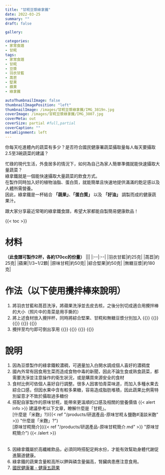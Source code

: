 ```yaml
---
title: "甘糀豆漿綠拿鐵"
date: 2022-03-25
summary: ""
draft: false

gallery: 

categories:
- 家常食譜
- 甘糀
tags:
- 家常食譜
- 甘糀
- 豆漿
- 羽衣甘藍
- 萵苣
- 堅果
- 蘋果
- 綠拿鐵

autoThumbnailImage: false
thumbnailImagePosition: "left"
thumbnailImage: /images/甘糀豆漿綠拿鐵/IMG_3819n.jpg
coverImage: /images/甘糀豆漿綠拿鐵/IMG_3807.jpg
coverMeta: out
coverSize: partial #full,partial
coverCaption: ""
metaAlignment: left
---
```

你每天吃進體內的蔬菜有多少？是否符合國民健康署蔬菜攝取量每人每天要攝取2.5至3碗蔬菜的建議？
<!--more-->
忙碌的現代生活，外食居多的情況下，如何為自己為家人簡單準備就能快速攝取大量蔬菜？\
綠拿鐵就是一個能快速攝取大量蔬菜的飲食方式。\
在製作同時加入好的植物油脂、蛋白質，就能簡單且快速地提供滿滿的飽足感以及人體所需營養。\
因此，綠拿鐵是一杯結合 **「蔬果」**、**「蛋白質」** 以及 **「好油」** 調製而成的健康蔬果汁。

跟大家分享最近常喝的綠拿鐵食譜，希望大家都能自製簡易健康飲品！

{{< toc >}}

# 材料
**（此食譜可製作2杯，各約170cc的份量）**
|||
|:--|:--|
|羽衣甘藍|約25克|
|萵苣|約25克|
|蘋果|1/3~1/2顆|
|原味甘糀|約50克|
|綜合堅果|約50克|
|無糖豆漿|約180克|

# 作法（以下使用攪拌棒來說明）
1. 將羽衣甘藍和萵苣洗淨，將蘋果洗淨並去皮去核，之後分別切成適合用攪拌棒的大小（照片中的青菜是用手撕的）
2. 將上述食材放入攪拌杯，同時將綜合堅果、甘糀和無糖豆漿分別加入
{{<image classes="clear">}}
{{<image classes="nocaption fancybox fig-33" thumbnail-width="94.5%" thumbnail-height="94.5%" src="/images/甘糀豆漿綠拿鐵/IMG_3775.jpg" title="" >}}
{{<image classes="nocaption fancybox fig-33" thumbnail-width="94.5%" thumbnail-height="94.5%" src="/images/甘糀豆漿綠拿鐵/IMG_3776.jpg" title="" >}}
{{<image classes="nocaption fancybox fig-33" thumbnail-width="100%" thumbnail-height="100%" src="/images/甘糀豆漿綠拿鐵/IMG_3782.jpg" title="" >}}
{{<image classes="clear">}}
3. 攪拌至均勻即可倒出享用
{{<image classes="clear">}}
{{<image classes="nocaption fancybox fig-50" thumbnail-width="99%" thumbnail-height="99%" src="/images/甘糀豆漿綠拿鐵/IMG_3794.jpg" title="" >}}
{{<image classes="nocaption fancybox fig-50" thumbnail-width="99%" thumbnail-height="99%" src="/images/甘糀豆漿綠拿鐵/IMG_3819.jpg" title="" >}}
{{<image classes="clear">}}

# 說明
1. 因為豆漿製作的綠拿鐵較濃稠，可適量加入白開水調成個人喜好的濃稠度
2. 國內外常有因食用生菜而造成食物中毒的新聞，因此不論生食或熟食蔬菜，都需要洗淨並注意操作的衛生狀況，或是購買來源安全的食材
3. 食材比例可依個人喜好自行調整。很多人因害怕青菜味道，而加入多種水果去綜合口感，但因水果中含有較多果糖，容易造成脂肪堆積，因此蔬果比例需特別留意才不致於攝取過多糖份
4. 搭配自家製作的原味甘糀，能帶來更溫順的口感及相關的營養價值
{{< alert info >}}
建議參考以下文章，瞭解什麼是「甘糀」。\
[什麼是「米麴」?]({{< ref "/products/研選產品-原味甘糀＆鹽麴#淺談米麴" >}} "什麼是「米麴」?")\
[原味甘糀簡介]({{< ref "/products/研選產品-原味甘糀簡介.md" >}} "原味甘糀簡介")
{{< /alert >}}
######
5. 因綠拿鐵屬於高纖維飲品，必須同時搭配足夠水份，才能有效幫助身體代謝促進腸道健康。
6. 綠拿鐵的蔬果含量較高所以鉀與磷含量偏高，腎臟病患應注意食用。
7. [國民健康署 - 健康五蔬果](https://www.hpa.gov.tw/Pages/Detail.aspx?nodeid=543&pid=715)